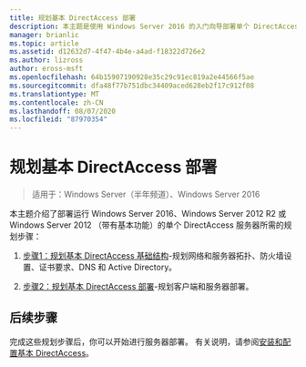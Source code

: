 ```yaml
---
title: 规划基本 DirectAccess 部署
description: 本主题是使用 Windows Server 2016 的入门向导部署单个 DirectAccess 服务器指南的一部分
manager: brianlic
ms.topic: article
ms.assetid: d12632d7-4f47-4b4e-a4ad-f18322d726e2
ms.author: lizross
author: eross-msft
ms.openlocfilehash: 64b15907190928e35c29c91ec819a2e44566f5ae
ms.sourcegitcommit: dfa48f77b751dbc34409aced628eb2f17c912f08
ms.translationtype: MT
ms.contentlocale: zh-CN
ms.lasthandoff: 08/07/2020
ms.locfileid: "87970354"
---
```

# <a name="plan-a-basic-directaccess-deployment"></a>规划基本 DirectAccess 部署

>适用于：Windows Server（半年频道）、Windows Server 2016

本主题介绍了部署运行 Windows Server 2016、Windows Server 2012 R2 或 Windows Server 2012 （带有基本功能）的单个 DirectAccess 服务器所需的规划步骤：

1.  [步骤1：规划基本 DirectAccess 基础结构](da-basic-plan-s1-infrastructure.md)-规划网络和服务器拓扑、防火墙设置、证书要求、DNS 和 Active Directory。

2.  [步骤2：规划基本 DirectAccess 部署](da-basic-plan-s2-deployment.md)-规划客户端和服务器部署。

## <a name="next-step"></a>后续步骤
完成这些规划步骤后，你可以开始进行服务器部署。 有关说明，请参阅[安装和配置基本 DirectAccess](Install-and-Configure-Basic-DirectAccess.md)。



